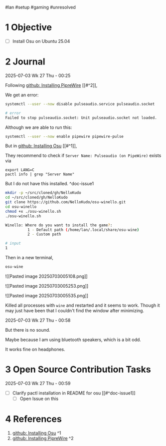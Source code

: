 #lan #setup #gaming #unresolved

# 1 Objective

- [ ] Install Osu on Ubuntu 25.04

# 2 Journal

2025-07-03 Wk 27 Thu - 00:25


Following [github: Installing PipreWire](<https://github.com/NelloKudo/osu-winello/wiki/Installing-PipeWire>) [[#^2]], 

We get an error:

```sh
systemctl --user --now disable pulseaudio.service pulseaudio.socket

# error
Failed to stop pulseaudio.socket: Unit pulseaudio.socket not loaded.
```

Although we are able to run this:

```sh
systemctl --user --now enable pipewire pipewire-pulse
```

But in [github: Installing Osu](<https://github.com/NelloKudo/osu-winello?tab=readme-ov-file>) [[#^1]], 

They recommend to check if `Server Name: Pulseaudio (on PipeWire)` exists via

```
export LANG=C
pactl info | grep "Server Name"
```

But I do not have this installed. ^doc-issue1

```sh
mkdir -p ~/src/cloned/gh/NelloKudo
cd ~/src/cloned/gh/NelloKudo
git clone https://github.com/NelloKudo/osu-winello.git
cd osu-winello
chmod +x ./osu-winello.sh
./osu-winello.sh
```

```sh
Winello: Where do you want to install the game?: 
          1 - Default path (/home/lan/.local/share/osu-wine)
		  2 - Custom path

# input
1
```

Then in a new terminal,

```sh
osu-wine
```

![[Pasted image 20250703005108.png]]


![[Pasted image 20250703005253.png]]

![[Pasted image 20250703005535.png]]

Killed all processes with `wine` and restarted and it seems to work. Though it may just have been that I couldn't find the window after minimizing.

2025-07-03 Wk 27 Thu - 00:58

But there is no sound.

Maybe because I am using bluetooth speakers, which is a bit odd. 

It works fine on headphones.

# 3 Open Source Contribution Tasks

2025-07-03 Wk 27 Thu - 00:59

- [ ] Clarify pactl installation in README for osu [[#^doc-issue1]]
	- [ ]  Open Issue on this
# 4 References
1. [github: Installing Osu](<https://github.com/NelloKudo/osu-winello?tab=readme-ov-file>) ^1
2. [github: Installing PipreWire](<https://github.com/NelloKudo/osu-winello/wiki/Installing-PipeWire>) ^2